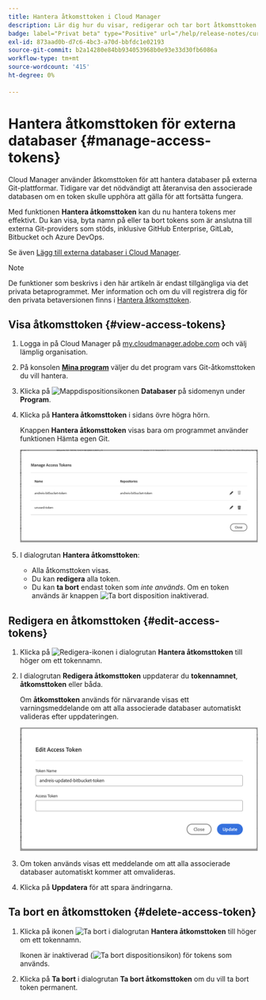 ```yaml
---
title: Hantera åtkomsttoken i Cloud Manager
description: Lär dig hur du visar, redigerar och tar bort åtkomsttoken som används för Använd egen Git i Cloud Manager i Adobe Managed Services.
badge: label="Privat beta" type="Positive" url="/help/release-notes/current.md#access-tokens"
exl-id: 873aad0b-d7c6-4bc3-a70d-bbfdc1e02193
source-git-commit: b2a14280e84bb934053968b0e93e33d30fb6086a
workflow-type: tm+mt
source-wordcount: '415'
ht-degree: 0%

---
```


# Hantera åtkomsttoken för externa databaser {#manage-access-tokens}

Cloud Manager använder åtkomsttoken för att hantera databaser på externa Git-plattformar. Tidigare var det nödvändigt att återanvisa den associerade databasen om en token skulle upphöra att gälla för att fortsätta fungera.

Med funktionen **Hantera åtkomsttoken** kan du nu hantera tokens mer effektivt. Du kan visa, byta namn på eller ta bort tokens som är anslutna till externa Git-providers som stöds, inklusive GitHub Enterprise, GitLab, Bitbucket och Azure DevOps.

Se även [Lägg till externa databaser i Cloud Manager](/help/managing-code/external-repositories.md).

>[!NOTE]
>
>De funktioner som beskrivs i den här artikeln är endast tillgängliga via det privata betaprogrammet. Mer information och om du vill registrera dig för den privata betaversionen finns i [Hantera åtkomsttoken](/help/release-notes/current.md#access-tokens).

## Visa åtkomsttoken {#view-access-tokens}

1. Logga in på Cloud Manager på [my.cloudmanager.adobe.com](https://my.cloudmanager.adobe.com/) och välj lämplig organisation.
1. På konsolen **[Mina program](/help/getting-started/navigation.md#my-programs-console)** väljer du det program vars Git-åtkomsttoken du vill hantera.
1. Klicka på ![Mappdispositionsikonen](https://spectrum.adobe.com/static/icons/workflow_18/Smock_FolderOutline_18_N.svg) **Databaser** på sidomenyn under **Program**.
1. Klicka på **Hantera åtkomsttoken** i sidans övre högra hörn.

   Knappen **Hantera åtkomsttoken** visas bara om programmet använder funktionen Hämta egen Git.

   ![Dialogrutan Hantera åtkomsttoken innehåller en aktiv token och en inaktiv token](/help/managing-code/assets/access-tokens-manage.png)

1. I dialogrutan **Hantera åtkomsttoken**:
   * Alla åtkomsttoken visas.
   * Du kan **redigera** alla token.
   * Du kan **ta bort** endast token som *inte används*. Om en token används är knappen ![Ta bort disposition](https://spectrum.adobe.com/static/icons/workflow_18/Smock_DeleteOutline_18_N.svg) inaktiverad.

## Redigera en åtkomsttoken {#edit-access-tokens}

1. Klicka på ![Redigera-ikonen](https://spectrum.adobe.com/static/icons/workflow_18/Smock_Edit_18_N.svg) i dialogrutan **Hantera åtkomsttoken** till höger om ett tokennamn.
1. I dialogrutan **Redigera åtkomsttoken** uppdaterar du **tokennamnet**, **åtkomsttoken** eller båda.

   Om **åtkomsttoken** används för närvarande visas ett varningsmeddelande om att alla associerade databaser automatiskt valideras efter uppdateringen.

   ![Dialogrutan Redigera åtkomsttoken](/help/managing-code/assets/access-tokens-edit.png)

1. Om token används visas ett meddelande om att alla associerade databaser automatiskt kommer att omvalideras.

1. Klicka på **Uppdatera** för att spara ändringarna.

## Ta bort en åtkomsttoken {#delete-access-token}

1. Klicka på ikonen ![Ta bort](https://spectrum.adobe.com/static/icons/workflow_18/Smock_Delete_18_N.svg) i dialogrutan **Hantera åtkomsttoken** till höger om ett tokennamn.

   Ikonen är inaktiverad (![Ta bort dispositionsikon](https://spectrum.adobe.com/static/icons/workflow_18/Smock_DeleteOutline_18_N.svg)) för tokens som används.

1. Klicka på **Ta bort** i dialogrutan **Ta bort åtkomsttoken** om du vill ta bort token permanent.
